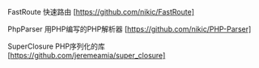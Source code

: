 FastRoute 快速路由
[https://github.com/nikic/FastRoute]

PhpParser 用PHP编写的PHP解析器
[https://github.com/nikic/PHP-Parser]

SuperClosure PHP序列化的库
[https://github.com/jeremeamia/super_closure]